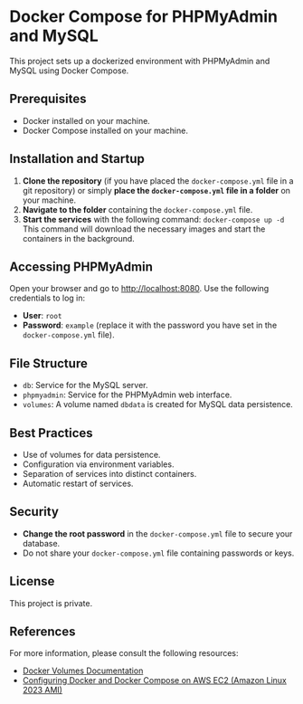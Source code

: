 # Docker Compose for PHPMyAdmin and MySQL

This project sets up a dockerized environment with PHPMyAdmin and MySQL using Docker Compose.

## Prerequisites

- Docker installed on your machine.
- Docker Compose installed on your machine.

## Installation and Startup

1. **Clone the repository** (if you have placed the `docker-compose.yml` file in a git repository) or simply **place the `docker-compose.yml` file in a folder** on your machine.
2. **Navigate to the folder** containing the `docker-compose.yml` file.
3. **Start the services** with the following command:
   `docker-compose up -d`
   This command will download the necessary images and start the containers in the background.

## Accessing PHPMyAdmin

Open your browser and go to [http://localhost:8080](http://localhost:8080). Use the following credentials to log in:
- **User**: `root`
- **Password**: `example` (replace it with the password you have set in the `docker-compose.yml` file).

## File Structure

- `db`: Service for the MySQL server.
- `phpmyadmin`: Service for the PHPMyAdmin web interface.
- `volumes`: A volume named `dbdata` is created for MySQL data persistence.

## Best Practices

- Use of volumes for data persistence.
- Configuration via environment variables.
- Separation of services into distinct containers.
- Automatic restart of services.

## Security

- **Change the root password** in the `docker-compose.yml` file to secure your database.
- Do not share your `docker-compose.yml` file containing passwords or keys.

## License

This project is private.

## References

For more information, please consult the following resources:
- [Docker Volumes Documentation](https://docs.docker.com/storage/volumes/)
- [Configuring Docker and Docker Compose on AWS EC2 (Amazon Linux 2023 AMI)](https://medium.com/@fredmanre/how-to-configure-docker-docker-compose-in-aws-ec2-amazon-linux-2023-ami-ab4d10b2bcdc)
